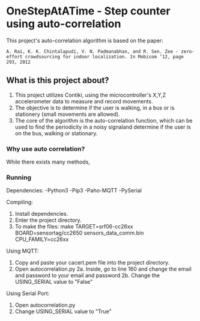 # OneStepAtATime - Step counter using auto-correlation 
This project's auto-correlation algorithm is based on the paper:

`A. Rai, K. K. Chintalapudi, V. N. Padmanabhan, and R. Sen. Zee -
zero-effort crowdsourcing for indoor localization. In Mobicom ’12,
page 293, 2012` 

## What is this project about?
1. This project utilizes Contiki, using the microcontroller's  X,Y,Z accelerometer data to measure and record movements. 
2. The objective is to determine if the user is walking, in a bus or is stationery (small movements are allowed).
3. The core of the algorithm is the auto-correlation function, which can be used to find the periodicity in a noisy signaland determine if the user is on the bus, walking or stationary.

### Why use auto correlation?

While there exists many methods, 


### Running 

Dependencies:
-Python3
-Pip3
-Paho-MQTT
-PySerial

Compiling:
1. Install dependencies.
2. Enter the project directory.
3. To make the files: make TARGET=srf06-cc26xx BOARD=sensortag/cc2650 sensors_data_comm.bin CPU_FAMILY=cc26xx

Using MQTT:
1. Copy and paste your cacert.pem file into the project directory.
2. Open autocorrelation.py
2a. Inside, go to line 160 and change the email and password to your email and password
2b. Change the USING_SERIAL value to "False"

Using Serial Port:
1. Open autocorrelation.py
2. Change USING_SERIAL value to "True" 
